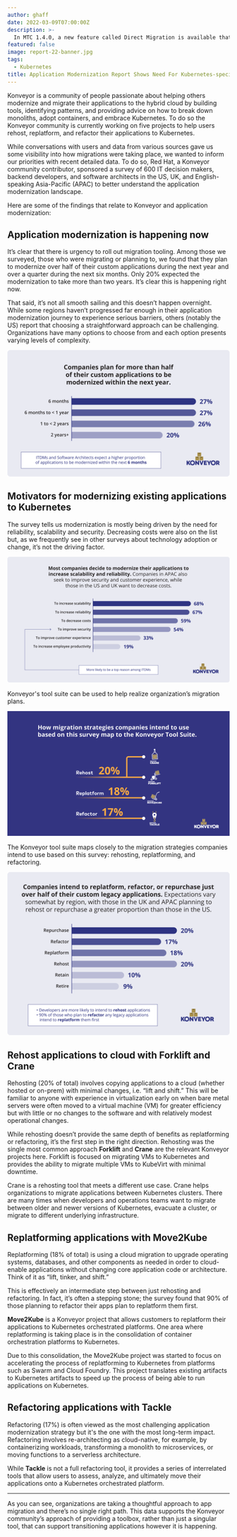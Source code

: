 ```yaml
---
author: ghaff
date: 2022-03-09T07:00:00Z
description: >-
  In MTC 1.4.0, a new feature called Direct Migration is available that will yield significant time savings for most customers migrating persistent volumes and/or internal images.
featured: false
image: report-22-banner.jpg
tags:
  - Kubernetes
title: Application Modernization Report Shows Need For Kubernetes-specific Migration Tooling
---
```


Konveyor is a community of people passionate about helping others modernize and migrate their applications to the hybrid cloud by building tools, identifying patterns, and providing advice on how to break down monoliths, adopt containers, and embrace Kubernetes. To do so the Konveyor community is currently working on five projects to help users rehost, replatform, and refactor their applications to Kubernetes.

While conversations with users and data from various sources gave us some visibility into how migrations were taking place, we wanted to inform our priorities with recent detailed data. To do so, Red Hat, a Konveyor community contributor, sponsored a survey of 600 IT decision makers, backend developers, and software architects in the US, UK, and English-speaking Asia-Pacific (APAC) to better understand the application modernization landscape.

Here are some of the findings that relate to Konveyor and application modernization:

## Application modernization is happening now

It’s clear that there is urgency to roll out migration tooling. Among those we surveyed, those who were migrating or planning to, we found that they plan to modernize over half of their custom applications during the next year and over a quarter during the next six months. Only 20% expected the modernization to take more than two years. It’s clear this is happening right now.

That said, it’s not all smooth sailing and this doesn’t happen overnight. While some regions haven’t progressed far enough in their application modernization journey to experience serious barriers, others (notably the US) report that choosing a straightforward approach can be challenging. Organizations have many options to choose from and each option presents varying levels of complexity.

![Companies plan for more than half of their custom applications to be modernized within the next year.](modernization-plan.svg)

## Motivators for modernizing existing applications to Kubernetes

The survey tells us modernization is mostly being driven by the need for reliability, scalability and security. Decreasing costs were also on the list but, as we frequently see in other surveys about technology adoption or change, it’s not the driving factor.

![Most companies decide to modernize their applications to increase scalability or reliability. Companies in APAC also seek to improve security and customer experience, while those in the US and UK want to decrease costs.](increase-scalability.svg)

Konveyor's tool suite can be used to help realize organization’s migration plans.

![How migration strategies companies intend to use based on this survey map to the Konveyor Tool Suite.](map-to-konveyor.svg)

The Konveyor tool suite maps closely to the migration strategies companies intend to use based on this survey: rehosting, replatforming, and refactoring.

![Companies intend to replatform, refactor, or repurchase just over half of their custom legacy applications.](replatform-plan.svg)

## Rehost applications to cloud with Forklift and Crane

Rehosting (20% of total) involves copying applications to a cloud (whether hosted or on-prem) with minimal changes, i.e. “lift and shift.” This will be familiar to anyone with experience in virtualization early on when bare metal servers were often moved to a virtual machine (VM) for greater efficiency but with little or no changes to the software and with relatively modest operational changes.

While rehosting doesn’t provide the same depth of benefits as replatforming or refactoring, it’s the first step in the right direction. Rehosting was the single most common approach
**Forklift** and **Crane** are the relevant Konveyor projects here. Forklift is focused on migrating VMs to Kubernetes and provides the ability to migrate multiple VMs to KubeVirt with minimal downtime.

Crane is a rehosting tool that meets a different use case. Crane helps organizations to migrate applications between Kubernetes clusters. There are many times when developers and operations teams want to migrate between older and newer versions of Kubernetes, evacuate a cluster, or migrate to different underlying infrastructure.

## Replatforming applications with Move2Kube

Replatforming (18% of total) is using a cloud migration to upgrade operating systems, databases, and other components as needed in order to cloud-enable applications without changing core application code or architecture. Think of it as “lift, tinker, and shift.”

This is effectively an intermediate step between just rehosting and refactoring. In fact, it’s often a stepping stone; the survey found that 90% of those planning to refactor their apps plan to replatform them first.

**Move2Kube** is a Konveyor project that allows customers to replatform their applications to Kubernetes orchestrated platforms. One area where replatforming is taking place is in the consolidation of container orchestration platforms to Kubernetes.

Due to this consolidation, the Move2Kube project was started to focus on accelerating the process of replatforming to Kubernetes from platforms such as Swarm and Cloud Foundry. This project translates existing artifacts to Kubernetes artifacts to speed up the process of being able to run applications on Kubernetes.

## Refactoring applications with Tackle

Refactoring (17%) is often viewed as the most challenging application modernization strategy but it's the one with the most long-term impact. Refactoring involves re-architecting as cloud-native, for example, by containerizing workloads, transforming a monolith to microservices, or moving functions to a serverless architecture.

While **Tackle** is not a full refactoring tool, it provides a series of interrelated tools that allow users to assess, analyze, and ultimately move their applications onto a Kubernetes orchestrated platform.

---

As you can see, organizations are taking a thoughtful approach to app migration and there’s no single right path. This data supports the Konveyor community’s approach of providing a toolbox, rather than just a singular tool, that can support transitioning applications however it is happening.
